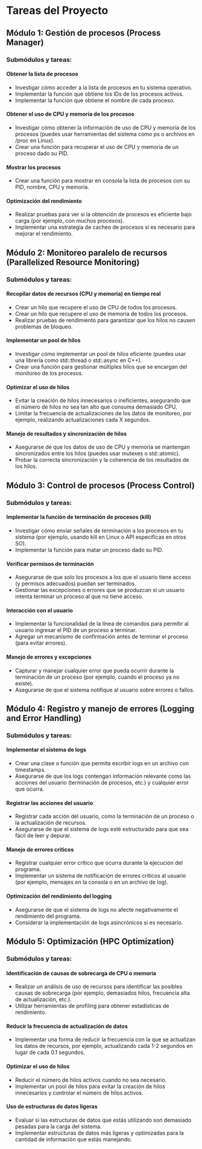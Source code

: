 # Tareas del Proyecto

## Módulo 1: Gestión de procesos (Process Manager)
### Submódulos y tareas:

#### Obtener la lista de procesos
- Investigar cómo acceder a la lista de procesos en tu sistema operativo.
- Implementar la función que obtiene los IDs de los procesos activos.
- Implementar la función que obtiene el nombre de cada proceso.

#### Obtener el uso de CPU y memoria de los procesos
- Investigar cómo obtener la información de uso de CPU y memoria de los procesos (puedes usar herramientas del sistema como ps o archivos en /proc en Linux).
- Crear una función para recuperar el uso de CPU y memoria de un proceso dado su PID.

#### Mostrar los procesos
- Crear una función para mostrar en consola la lista de procesos con su PID, nombre, CPU y memoria.

#### Optimización del rendimiento
- Realizar pruebas para ver si la obtención de procesos es eficiente bajo carga (por ejemplo, con muchos procesos).
- Implementar una estrategia de cacheo de procesos si es necesario para mejorar el rendimiento.

## Módulo 2: Monitoreo paralelo de recursos (Parallelized Resource Monitoring)
### Submódulos y tareas:

#### Recopilar datos de recursos (CPU y memoria) en tiempo real
- Crear un hilo que recupere el uso de CPU de todos los procesos.
- Crear un hilo que recupere el uso de memoria de todos los procesos.
- Realizar pruebas de rendimiento para garantizar que los hilos no causen problemas de bloqueo.

#### Implementar un pool de hilos
- Investigar cómo implementar un pool de hilos eficiente (puedes usar una librería como std::thread o std::async en C++).
- Crear una función para gestionar múltiples hilos que se encargan del monitoreo de los procesos.

#### Optimizar el uso de hilos
- Evitar la creación de hilos innecesarios o ineficientes, asegurando que el número de hilos no sea tan alto que consuma demasiado CPU.
- Limitar la frecuencia de actualizaciones de los datos de monitoreo, por ejemplo, realizando actualizaciones cada X segundos.

#### Manejo de resultados y sincronización de hilos
- Asegurarse de que los datos de uso de CPU y memoria se mantengan sincronizados entre los hilos (puedes usar mutexes o std::atomic).
- Probar la correcta sincronización y la coherencia de los resultados de los hilos.

## Módulo 3: Control de procesos (Process Control)
### Submódulos y tareas:

#### Implementar la función de terminación de procesos (kill)
- Investigar cómo enviar señales de terminación a los procesos en tu sistema (por ejemplo, usando kill en Linux o API específicas en otros SO).
- Implementar la función para matar un proceso dado su PID.

#### Verificar permisos de terminación
- Asegurarse de que solo los procesos a los que el usuario tiene acceso (y permisos adecuados) puedan ser terminados.
- Gestionar las excepciones o errores que se produzcan si un usuario intenta terminar un proceso al que no tiene acceso.

#### Interacción con el usuario
- Implementar la funcionalidad de la línea de comandos para permitir al usuario ingresar el PID de un proceso a terminar.
- Agregar un mecanismo de confirmación antes de terminar el proceso (para evitar errores).

#### Manejo de errores y excepciones
- Capturar y manejar cualquier error que pueda ocurrir durante la terminación de un proceso (por ejemplo, cuando el proceso ya no existe).
- Asegurarse de que el sistema notifique al usuario sobre errores o fallos.

## Módulo 4: Registro y manejo de errores (Logging and Error Handling)
### Submódulos y tareas:

#### Implementar el sistema de logs
- Crear una clase o función que permita escribir logs en un archivo con timestamps.
- Asegurarse de que los logs contengan información relevante como las acciones del usuario (terminación de procesos, etc.) y cualquier error que ocurra.

#### Registrar las acciones del usuario
- Registrar cada acción del usuario, como la terminación de un proceso o la actualización de recursos.
- Asegurarse de que el sistema de logs esté estructurado para que sea fácil de leer y depurar.

#### Manejo de errores críticos
- Registrar cualquier error crítico que ocurra durante la ejecución del programa.
- Implementar un sistema de notificación de errores críticos al usuario (por ejemplo, mensajes en la consola o en un archivo de log).

#### Optimización del rendimiento del logging
- Asegurarse de que el sistema de logs no afecte negativamente el rendimiento del programa.
- Considerar la implementación de logs asincrónicos si es necesario.

## Módulo 5: Optimización (HPC Optimization)
### Submódulos y tareas:

#### Identificación de causas de sobrecarga de CPU o memoria
- Realizar un análisis de uso de recursos para identificar las posibles causas de sobrecarga (por ejemplo, demasiados hilos, frecuencia alta de actualización, etc.).
- Utilizar herramientas de profiling para obtener estadísticas de rendimiento.

#### Reducir la frecuencia de actualización de datos
- Implementar una forma de reducir la frecuencia con la que se actualizan los datos de recursos, por ejemplo, actualizando cada 1-2 segundos en lugar de cada 0.1 segundos.

#### Optimizar el uso de hilos
- Reducir el número de hilos activos cuando no sea necesario.
- Implementar un pool de hilos para evitar la creación de hilos innecesarios y controlar el número de hilos activos.

#### Uso de estructuras de datos ligeras
- Evaluar si las estructuras de datos que estás utilizando son demasiado pesadas para la carga del sistema.
- Implementar estructuras de datos más ligeras y optimizadas para la cantidad de información que estás manejando.
